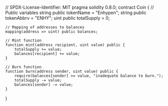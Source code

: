 // SPDX-License-Identifier: MIT
pragma solidity 0.8.0;
contract Coin {
    // Public variables
    string public tokenName = "Enhypen";
    string public tokenAbbrv = "ENHY";
    uint public totalSupply = 0;

    // Mapping of addresses to balances
    mapping(address => uint) public balances;

    // Mint function
    function mint(address recipient, uint value) public {
        totalSupply += value;
        balances[recipient] += value;
    }

    // Burn function
    function burn(address sender, uint value) public {
        require(balances[sender] >= value, "inadequate balance to burn.");
        totalSupply -= value;
        balances[sender] -= value;
    }
}
